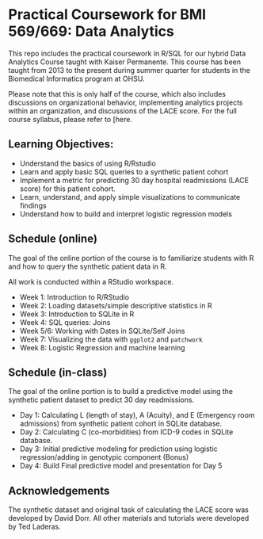 # Practical Coursework for BMI 569/669: Data Analytics

This repo includes the practical coursework in R/SQL for our hybrid Data Analytics Course taught with Kaiser Permanente. This course has been taught from 2013 to the present during summer quarter for students in the Biomedical Informatics program at OHSU.

Please note that this is only half of the course, which also includes discussions on organizational behavior, implementing analytics projects within an organization, and discussions of the LACE score. For the full course syllabus, please refer to [here.

## Learning Objectives:

- Understand the basics of using R/Rstudio
- Learn and apply basic SQL queries to a synthetic patient cohort
- Implement a metric for predicting 30 day hospital readmissions (LACE score) for this patient cohort.
- Learn, understand, and apply simple visualizations to communicate findings
- Understand how to build and interpret logistic regression models

## Schedule (online)

The goal of the online portion of the course is to familiarize students with R and how to query the synthetic patient data in R. 

All work is conducted within a RStudio workspace.

- Week 1: Introduction to R/RStudio
- Week 2: Loading datasets/simple descriptive statistics in R
- Week 3: Introduction to SQLite in R
- Week 4: SQL queries: Joins
- Week 5/6: Working with Dates in SQLite/Self Joins
- Week 7: Visualizing the data with `ggplot2` and `patchwork`
- Week 8: Logistic Regression and machine learning

## Schedule (in-class)

The goal of the online portion is to build a predictive model using the synthetic patient dataset to predict 30 day readmissions. 

- Day 1: Calculating L (length of stay), A (Acuity), and E (Emergency room admissions) from synthetic patient cohort in SQLite database.  
- Day 2: Calculating C (co-morbidities) from ICD-9 codes in SQLite database.
- Day 3: Initial predictive modeling for prediction using logistic regression/adding in genotypic component (Bonus) 
- Day 4: Build Final predictive model and presentation for Day 5  

## Acknowledgements

The synthetic dataset and original task of calculating the LACE score was developed by David Dorr. All other materials and tutorials were developed by Ted Laderas.
